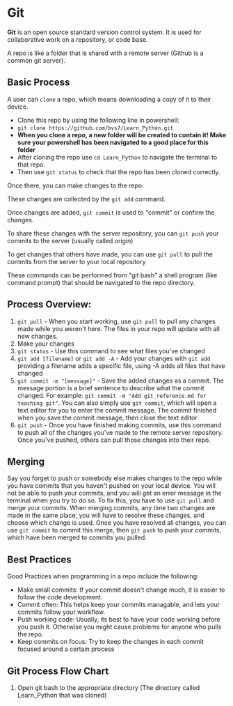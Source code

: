 # Git

**Git** is an open source standard version control system. It is used for collaborative work on a repository, or code base.

A repo is like a folder that is shared with a remote server (Github is a common git server).

## Basic Process

A user can `clone` a repo, which means downloading a copy of it to their device.
- Clone this repo by using the following line in powershell:
- `git clone https://github.com/bvs7/Learn_Python.git`
- **When you clone a repo, a new folder will be created to contain it! Make sure your powershell has been navigated to a good place for this folder**
- After cloning the repo use `cd Learn_Python` to navigate the terminal to that repo.
- Then use `git status` to check that the repo has been cloned correctly.

Once there, you can make changes to the repo.

These changes are collected by the `git add` command.

Once changes are added, `git commit` is used to "commit" or confirm the changes.

To share these changes with the server repository, you can `git push` your commits to the server (usually called origin)

To get changes that others have made, you can use `git pull` to pull the commits from the server to your local repository

These commands can be performed from "git bash" a shell program (like command prompt) that should be navigated to the repo directory.

## Process Overview:

1) `git pull` - When you start working, use `git pull` to pull any changes made while you weren't here. The files in your repo will update with all new changes.
2) Make your changes
3) `git status` - Use this command to see what files you've changed
4) `git add [filename]` or `git add -A` - Add your changes with `git add` providing a filename adds a specific file, using -A adds all files that have changed
5) `git commit -m "[message]"` - Save the added changes as a commit. The message portion is a brief sentence to describe what the commit changed. For example: `git commit -m "Add git_reference.md for teaching git"`. You can also simply use `git commit`, which will open a text editor for you to enter the commit message. The commit finished when you save the commit message, then close the text editor
6) `git push` - Once you have finished making commits, use this command to push all of the changes you've made to the remote server repository. Once you've pushed, others can pull those changes into their repo.

## Merging

Say you forget to push or somebody else makes changes to the repo while you have commits that you haven't pushed on your local device. You will not be able to push your commits, and you will get an error message in the terminal when you try to do so. To fix this, you have to use `git pull` and merge your commits. When merging commits, any time two changes are made in the same place, you will have to resolve these changes, and choose which change is used. Once you have resolved all changes, you can use `git commit` to commit this merge, then `git push` to push your commits, which have been merged to commits you pulled.

## Best Practices

Good Practices when programming in a repo include the following:
- Make small commits: If your commit doesn't change much, it is easier to follow the code development.
- Commit often: This helps keep your commits managable, and lets your commits follow your workflow.
- Push working code: Usually, its best to have your code working before you push it. Otherwise you might cause problems for anyone who pulls the repo.
- Keep commits on focus: Try to keep the changes in each commit focused around a certain process

## Git Process Flow Chart

1) Open git bash to the appropriate directory (The directory called Learn_Python that was cloned)
